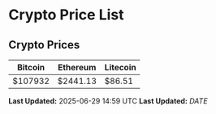 # Crypto Price List

## Crypto Prices
| Bitcoin | Ethereum | Litecoin |
| ------- | -------- | -------- |
| $107932 | $2441.13 | $86.51 |
**Last Updated:** 2025-06-29 14:59 UTC
**Last Updated:** $DATE$
